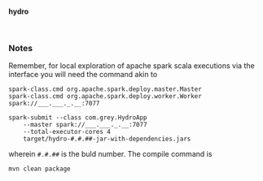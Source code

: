 <br>

**hydro**

<br>

### Notes

Remember, for local exploration of apache spark scala executions via the interface you will need the command akin to

```Shell
spark-class.cmd org.apache.spark.deploy.master.Master
spark-class.cmd org.apache.spark.deploy.worker.Worker spark://___.___._.__:7077

spark-submit --class com.grey.HydroApp 
	--master spark://___.___._.__:7077 
	--total-executor-cores 4 
	target/hydro-#.#.##-jar-with-dependencies.jars
```

wherein `#.#.##` is the buld number.  The compile command is

```Shell
mvn clean package
``` 


<br>
<br>

<br>
<br>

<br>
<br>

<br>
<br>
